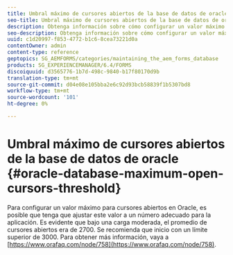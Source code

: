 ```yaml
---
title: Umbral máximo de cursores abiertos de la base de datos de oracle
seo-title: Umbral máximo de cursores abiertos de la base de datos de oracle
description: Obtenga información sobre cómo configurar un valor máximo para cursores abiertos en Oracle.
seo-description: Obtenga información sobre cómo configurar un valor máximo para cursores abiertos en Oracle.
uuid: c1d20997-f853-4772-b1c6-8cea73221d0a
contentOwner: admin
content-type: reference
geptopics: SG_AEMFORMS/categories/maintaining_the_aem_forms_database
products: SG_EXPERIENCEMANAGER/6.4/FORMS
discoiquuid: d3565776-1b7d-498c-9840-b17f80170d9b
translation-type: tm+mt
source-git-commit: d04e08e105bba2e6c92d93bcb58839f1b5307bd8
workflow-type: tm+mt
source-wordcount: '101'
ht-degree: 0%

---
```



# Umbral máximo de cursores abiertos de la base de datos de oracle {#oracle-database-maximum-open-cursors-threshold}

Para configurar un valor máximo para cursores abiertos en Oracle, es posible que tenga que ajustar este valor a un número adecuado para la aplicación. Es evidente que bajo una carga moderada, el promedio de cursores abiertos era de 2700. Se recomienda que inicio con un límite superior de 3000. Para obtener más información, vaya a [https://www.orafaq.com/node/758](https://www.orafaq.com/node/758).
